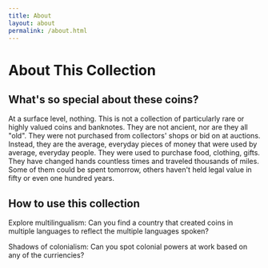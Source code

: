 ```yaml
---
title: About 
layout: about
permalink: /about.html
---
```

# About This Collection
## What's so special about these coins?
At a surface level, nothing. This is not a collection of particularly rare or highly valued coins and banknotes. They are not ancient, nor are they all "old". They were not purchased from collectors' shops or bid on at auctions. Instead, they are the average, everyday pieces of money that were used by average, everyday people. They were used to purchase food, clothing, gifts. They have changed hands countless times and traveled thousands of miles. Some of them could be spent tomorrow, others haven't held legal value in fifty or even one hundred years. 

## How to use this collection
Explore multilingualism: Can you find a country that created coins in multiple languages to reflect the multiple languages spoken?

Shadows of colonialism: Can you spot colonial powers at work based on any of the curriencies?

